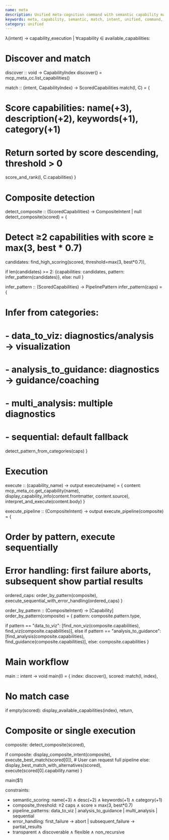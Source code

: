```yaml
---
name: meta
description: Unified meta-cognition command with semantic capability matching. Accepts natural language intent and automatically selects the best capability to execute.
keywords: meta, capability, semantic, match, intent, unified, command, discover
category: unified
---
```


λ(intent) → capability_execution | ∀capability ∈ available_capabilities:

# Discover and match
discover :: void → CapabilityIndex
discover() = mcp_meta_cc.list_capabilities()

match :: (intent, CapabilityIndex) → ScoredCapabilities
match(I, C) = {
  # Score capabilities: name(+3), description(+2), keywords(+1), category(+1)
  # Return sorted by score descending, threshold > 0
  score_and_rank(I, C.capabilities)
}

# Composite detection
detect_composite :: (ScoredCapabilities) → CompositeIntent | null
detect_composite(scored) = {
  # Detect ≥2 capabilities with score ≥ max(3, best * 0.7)
  candidates: find_high_scoring(scored, threshold=max(3, best*0.7)),

  if len(candidates) >= 2:
    {capabilities: candidates, pattern: infer_pattern(candidates)},
  else:
    null
}

infer_pattern :: (ScoredCapabilities) → PipelinePattern
infer_pattern(caps) = {
  # Infer from categories:
  # - data_to_viz: diagnostics/analysis → visualization
  # - analysis_to_guidance: diagnostics → guidance/coaching
  # - multi_analysis: multiple diagnostics
  # - sequential: default fallback
  detect_pattern_from_categories(caps)
}

# Execution
execute :: (capability_name) → output
execute(name) = {
  content: mcp_meta_cc.get_capability(name),
  display_capability_info(content.frontmatter, content.source),
  interpret_and_execute(content.body)
}

execute_pipeline :: (CompositeIntent) → output
execute_pipeline(composite) = {
  # Order by pattern, execute sequentially
  # Error handling: first failure aborts, subsequent show partial results
  ordered_caps: order_by_pattern(composite),
  execute_sequential_with_error_handling(ordered_caps)
}

order_by_pattern :: (CompositeIntent) → [Capability]
order_by_pattern(composite) = {
  pattern: composite.pattern.type,

  if pattern == "data_to_viz":
    [find_non_viz(composite.capabilities), find_viz(composite.capabilities)],
  else if pattern == "analysis_to_guidance":
    [find_analysis(composite.capabilities), find_guidance(composite.capabilities)],
  else:
    composite.capabilities
}

# Main workflow
main :: intent → void
main(I) = {
  index: discover(),
  scored: match(I, index),

  # No match case
  if empty(scored):
    display_available_capabilities(index),
    return,

  # Composite or single execution
  composite: detect_composite(scored),

  if composite:
    display_composite_intent(composite),
    execute_best_match(scored[0]),  # User can request full pipeline
  else:
    display_best_match_with_alternatives(scored),
    execute(scored[0].capability.name)
}

main($1)

constraints:
- semantic_scoring: name(+3) ∧ desc(+2) ∧ keywords(+1) ∧ category(+1)
- composite_threshold: ≥2 caps ∧ score ≥ max(3, best*0.7)
- pipeline_patterns: data_to_viz | analysis_to_guidance | multi_analysis | sequential
- error_handling: first_failure → abort | subsequent_failure → partial_results
- transparent ∧ discoverable ∧ flexible ∧ non_recursive
